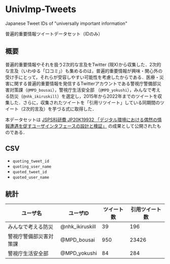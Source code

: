 # UnivImp-Tweets
Japanese Tweet IDs of "universally important information"

普遍的重要情報ツイートデータセット（IDのみ）

## 概要

普遍的重要情報やそれを扱う2次的な言及をTwitter (現X)から収集した．2次的な言及（いわゆる「口コミ」）も集めるのは，普遍的重要情報が興味・関心外の受け手にとって，それらが受容しやすい可能性を考慮したからである．医療・災害に関する普遍的重要情報を発信するTwitterアカウントである警視庁警備部災害対策課（`@MPD_bousai`），警視庁生活安全部 （`@MPD_yokushi`），みんなで考える防災（`@nhk_ikiruskill`）を選定し，2015年から2022年までのツイートを収集した．さらに，収集されたツイートを「引用リツイート」している同期間のツイート（2次的言及）を芋づる式に取得した．

本データセットは [JSPS科研費 JP20K19932 「デジタル環境における偶然の情報遭遇を促すユーザインタフェースの設計と検証」](https://kaken.nii.ac.jp/ja/grant/KAKENHI-PROJECT-20K19932/) の成果として公開されたものである．

## CSV

- `quoting_tweet_id`
- `quoting_user_name`
- `quoted_tweet_id`
- `quoted_user_name`

## 統計

| ユーザ名             | ユーザID           | ツイート数 | 引用ツイート数 |
|---------------------|------------------|-----------|---------------|
| みんなで考える防災  | @nhk_ikiruskill  | 39        | 196           |
| 警視庁警備部災害対策課 | @MPD_bousai     | 950       | 23426         |
| 警視庁生活安全部     | @MPD_yokushi     | 84        | 284           |
